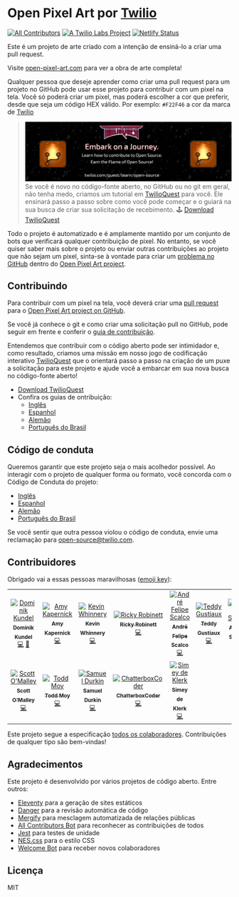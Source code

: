 # Open Pixel Art por [Twilio](https://www.twilio.com)

[![All Contributors](https://img.shields.io/badge/all_contributors-12-orange.svg?style=flat-square)](#contributors) [![A Twilio Labs Project](https://img.shields.io/static/v1?label=&message=Twilio-Labs&color=F22F46&labelColor=0D122B&logo=twilio&style=flat-square)](https://www.twilio.com/labs) [![Netlify Status](https://api.netlify.com/api/v1/badges/611ac0f9-4ae9-48a2-9769-26c32cb5f9e8/deploy-status)](https://app.netlify.com/sites/pixel-project-dev/deploys)

Este é um projeto de arte criado com a intenção de ensiná-lo a criar uma pull
request.

Visite [open-pixel-art.com](https://open-pixel-art.com) para ver a obra de arte
completa!

Qualquer pessoa que deseje aprender como criar uma pull request para um projeto
no GitHub pode usar esse projeto para contribuir com um pixel na tela. Você só
poderá criar um pixel, mas poderá escolher a cor que preferir, desde que seja um
código HEX válido. Por exemplo: `#F22F46` a cor da marca de [Twilio](https://www.twilio.com)

> ![decorative banner image for TwilioQuest mission](../twilio-quest-oss-banner.png)
> Se você é novo no código-fonte aberto, no GitHub ou no git em geral, não tenha
> medo, criamos um tutorial em [TwilioQuest](https://www.twilio.com/quest) para
> você. Ele ensinará passo a passo sobre como você pode começar e o guiará na sua
> busca de criar sua solicitação de recebimento.
> 🕹 [Download TwilioQuest](https://www.twilio.com/quest/download)

Todo o projeto é automatizado e é amplamente mantido por um conjunto de bots que
verificará qualquer contribuição de pixel. No entanto, se você quiser saber mais
sobre o projeto ou enviar outras contribuições ao projeto que não sejam um pixel,
sinta-se à vontade para criar um [problema no GitHub](https://github.com/twilio-labs/open-pixel-art/issues)
dentro do [Open Pixel Art project](https://github.com/twilio-labs/open-pixel-art).

## Contribuindo

Para contribuir com um pixel na tela, você deverá criar uma [pull request](https://opensource.guide/how-to-contribute/#opening-a-pull-request)
para o [Open Pixel Art project on GitHub](https://github.com/twilio-labs/open-pixel-art).

Se você já conhece o git e como criar uma solicitação pull no GitHub, pode seguir
em frente e conferir o [guia de contribuição](CONTRIBUTING.md).

Entendemos que contribuir com o código aberto pode ser intimidador e, como
resultado, criamos uma missão em nosso jogo de codificação interativo
[TwilioQuest](https://www.twilio.com/quest) que o orientará passo a passo na
criação de um puxe a solicitação para este projeto e ajude você a embarcar em
sua nova busca no código-fonte aberto!

- [Download TwilioQuest](https://www.twilio.com/quest/download)
- Confira os guias de ontribuição:
  - [Inglês](CONTRIBUTING.md)
  - [Espanhol](docs/es/CONTRIBUTING.md)
  - [Alemão](docs/de/CONTRIBUTING.md)
  - [Português do Brasil](docs/br/CONTRIBUTING.md)

## Código de conduta

Queremos garantir que este projeto seja o mais acolhedor possível. Ao interagir
com o projeto de qualquer forma ou formato, você concorda com o Código de
Conduta do projeto:

- [Inglês](CODE_OF_CONDUCT.md)
- [Espanhol](docs/es/CODE_OF_CONDUCT.md)
- [Alemão](docs/de/CODE_OF_CONDUCT.md)
- [Português do Brasil](docs/br/CODE_OF_CONDUCT.md)

Se você sentir que outra pessoa violou o código de conduta, envie uma reclamação para [open-source@twilio.com](mailto:open-source@twilio.com).

## Contribuidores

Obrigado vai a essas pessoas maravilhosas ([emoji key](https://allcontributors.org/docs/en/emoji-key)):

<!-- ALL-CONTRIBUTORS-LIST:START - Do not remove or modify this section -->
<!-- prettier-ignore -->
<table>
  <tr>
    <td align="center"><a href="https://dkundel.com"><img src="https://avatars3.githubusercontent.com/u/1505101?v=4" width="80px;" alt="Dominik Kundel"/><br /><sub><b>Dominik Kundel</b></sub></a><br /><a href="https://github.com/twilio-labs/open-pixel-art/commits?author=dkundel" title="Code">💻</a> <a href="#ideas-dkundel" title="Ideas, Planning, & Feedback">🤔</a></td>
    <td align="center"><a href="https://aimhigherwebdesign.com.au"><img src="https://avatars2.githubusercontent.com/u/15953185?v=4" width="80px;" alt="Amy Kapernick"/><br /><sub><b>Amy Kapernick</b></sub></a><br /><a href="https://github.com/twilio-labs/open-pixel-art/commits?author=amykapernick" title="Code">💻</a></td>
    <td align="center"><a href="https://github.com/kwhinnery"><img src="https://avatars3.githubusercontent.com/u/29193?v=4" width="80px;" alt="Kevin Whinnery"/><br /><sub><b>Kevin Whinnery</b></sub></a><br /><a href="https://github.com/twilio-labs/open-pixel-art/commits?author=kwhinnery" title="Code">💻</a></td>
    <td align="center"><a href="http://rickyrobinett.com"><img src="https://avatars3.githubusercontent.com/u/838096?v=4" width="80px;" alt="Ricky Robinett"/><br /><sub><b>Ricky Robinett</b></sub></a><br /><a href="https://github.com/twilio-labs/open-pixel-art/commits?author=rickyrobinett" title="Code">💻</a></td>
    <td align="center"><a href="https://github.com/andrescalco"><img src="https://avatars1.githubusercontent.com/u/10577705?v=4" width="80px;" alt="André Felipe Scalco"/><br /><sub><b>André Felipe Scalco</b></sub></a><br /><a href="https://github.com/twilio-labs/open-pixel-art/commits?author=andrescalco" title="Code">💻</a></td>
    <td align="center"><a href="https://gustiaux.com"><img src="https://avatars0.githubusercontent.com/u/26365722?v=4" width="80px;" alt="Teddy Gustiaux"/><br /><sub><b>Teddy Gustiaux</b></sub></a><br /><a href="https://github.com/twilio-labs/open-pixel-art/commits?author=teddy-gustiaux" title="Code">💻</a></td>
    <td align="center"><a href="https://github.com/AidanJSmith"><img src="https://avatars3.githubusercontent.com/u/26717362?v=4" width="80px;" alt="Aidan Smith"/><br /><sub><b>Aidan Smith</b></sub></a><br /><a href="https://github.com/twilio-labs/open-pixel-art/commits?author=AidanJSmith" title="Code">💻</a></td>
  </tr>
  <tr>
    <td align="center"><a href="https://github.com/TheHandsomeCoder"><img src="https://avatars0.githubusercontent.com/u/1569604?v=4" width="80px;" alt="Scott O'Malley"/><br /><sub><b>Scott O'Malley</b></sub></a><br /><a href="https://github.com/twilio-labs/open-pixel-art/commits?author=TheHandsomeCoder" title="Code">💻</a></td>
    <td align="center"><a href="http://www.toddmoy.com"><img src="https://avatars2.githubusercontent.com/u/22126?v=4" width="80px;" alt="Todd Moy"/><br /><sub><b>Todd Moy</b></sub></a><br /><a href="https://github.com/twilio-labs/open-pixel-art/commits?author=toddmoy" title="Code">💻</a></td>
    <td align="center"><a href="http://www.samueldurkin.com"><img src="https://avatars3.githubusercontent.com/u/6232253?v=4" width="80px;" alt="Samuel Durkin"/><br /><sub><b>Samuel Durkin</b></sub></a><br /><a href="https://github.com/twilio-labs/open-pixel-art/commits?author=FailedSitcom" title="Code">💻</a></td>
    <td align="center"><a href="https://github.com/nokenwa"><img src="https://avatars2.githubusercontent.com/u/23080261?v=4" width="80px;" alt="ChatterboxCoder"/><br /><sub><b>ChatterboxCoder</b></sub></a><br /><a href="https://github.com/twilio-labs/open-pixel-art/commits?author=nokenwa" title="Code">💻</a></td>
    <td align="center"><a href="https://github.com/simeydk"><img src="https://avatars0.githubusercontent.com/u/13088589?v=4" width="80px;" alt="Simey de Klerk"/><br /><sub><b>Simey de Klerk</b></sub></a><br /><a href="https://github.com/twilio-labs/open-pixel-art/commits?author=simeydk" title="Code">💻</a></td>
  </tr>
</table>

<!-- ALL-CONTRIBUTORS-LIST:END -->

Este projeto segue a especificação [todos os colaboradores](https://github.com/all-contributors/all-contributors).
Contribuições de qualquer tipo são bem-vindas!

## Agradecimentos

Este projeto é desenvolvido por vários projetos de código aberto. Entre outros:

- [Eleventy](https://www.11ty.io/) para a geração de sites estáticos
- [Danger](https://danger.systems/js/) para a revisão automática de código
- [Mergify](https://github.com/mergifyio) para mesclagem automatizada de relações públicas
- [All Contributors Bot](https://github.com/all-contributors/all-contributors-bot) para reconhecer as contribuições de todos
- [Jest](https://jestjs.io/) para testes de unidade
- [NES.css](https://nostalgic-css.github.io/NES.css/) para o estilo CSS
- [Welcome Bot](https://github.com/behaviorbot/welcome) para receber novos colaboradores

## Licença

MIT
